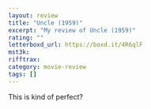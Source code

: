 ```yaml
---
layout: review
title: "Uncle (1959)"
excerpt: "My review of Uncle (1959)"
rating: ""
letterboxd_url: https://boxd.it/4R6qlF
mst3k:
rifftrax:
category: movie-review
tags: []
---
```


This is kind of perfect?
